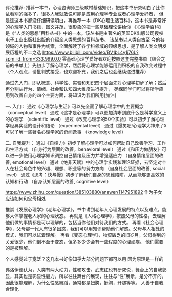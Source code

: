 

评论推荐:
推荐一本书，心理咨询师三级教材基础知识，把这本书研究明白了比你乱看别的强多了，很多人我就敢说可能是应用心理学专业或者心理学爱好者，
但是连这本书都没仔细研读明白，再推荐一本《DK心理生活百科》，这本书是非常好的心理学入门书籍，图文并茂，很形象的把一些基础理论讲给你
《心理学百科》是《“人类的思想”百科丛书》中的一本。该丛书是由著名的英国DK出版公司授权电子工业出版社出版的介绍全人类思想的百科丛书。
  该丛书以人类自古至 今的各领域的人物和事件为线索，全面解读了各学科领域的顶级思想，是了解人类文明发展历程的不二之选
https://www.bilibili.com/video/BV1bL4y1j76L?spm_id_from=333.999.0.0
零基础心理学爱好者欢迎按照这套完整书单（结合之前的书单上）先初步了解心理学，然后将心理学能够运用到积极的自我改变过程中
（个人观点，请批判式接受，也欢迎补充，我们之后也会继续递进推荐）

通过先入门，即从概念、科学性、实验和知识四个层面先对心理学初步了解；然后再分别从行为、情绪、社会和认知四大维度进行提升，
确保同学们可以将所学应用到改善自身的四个主要方面，将知识为我们所用[加油]

一. 入门：
通过《心理学与生活》可以先全面了解心理学中的主要概念 （conceptual level）
通过《这才是心理学》可以更加清晰到底什么是科学意义上的心理学 （scientific level）
通过《改变心理学的50个实验》可以初步了解心理学经典实验的设计和结论 （experimental level）
通过《爆笑吧!心理学大神来了》可以了解一些著名心理学家的奇闻逸事 （knowledge level）

二. 自我提升：
通过《自控力》初步了解心理学可以如何帮助自己改善学习、工作和生活方式 （自身行为层面的改善，behavioral level）
通过《和压力做朋友》可以进一步使用心理学知识调控自己情绪及压力并增强适应力 （自身情绪层面的改善, emotional level）
通过《绝非天赋》中的心理学实践和理论证据，去坚定对个人在社会角色中的兴趣、理想、职业等的努力方向 （自身社会层面的改善, social level）
通过《思考：快与慢》初步了解我们自身的思维陷阱，从而能够更高效的认知和行动 （自身认知层面的改善, cognitive level）


https://www.zhihu.com/question/385103880/answer/1147951892
作为子女应该如何和父母相处

推崇《发展心理学》《老年心理学》，书中讲到老年人心理发展的特点以及难点，能够大体掌握老人家的心理状态。
再就是《人格心理学》，按照父母的性格，去理解他们做的事情都是可以理解的，包括当你他们对待我们的方式。
再看《社会心理学》，父母那一代人有很多困惑，我们可以用知识帮助他们解惑。父母与人相处的模式，我们可以试着理解。
再看《变态心理学》，物资匮乏的旧岁月，父母得到的关爱很少，他们倒不至于变态，但多多少少会有一些程度的心理顽疾。
他们需要的是被理解。

个人感觉过于宽泛？这几本书好像知乎大部分问题下都可以用
因为原理是一样的


弗洛伊德认为，人类有两大动力，性和攻击。武志红也有研究说，舞台上的自我彰显，其实也是彰显性魅力。所以往往舞台的展现，往往与“性”展示，是分不开的。
因此很能理解，为什么性感舞蹈，通常都是扭胯，挺胸，开腿等等。
人善于自我合理化